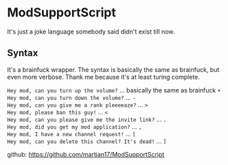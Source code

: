 # ModSupportScript
It's just a joke language somebody said didn't exist till now.

## Syntax
It's a brainfuck wrapper. The syntax is basically the same as brainfuck, but even more verbose. Thank me because it's at least turing complete.  
  
`Hey mod, can you turn up the volume?` ... basically the same as brainfuck `+`  
`Hey mod, can you turn down the volume?` ... `-`  
`Hey mod, can you give me a rank pleeeeaze?` ... `>`  
`Hey mod, please ban this guy!` ... `<`  
`Hey mod, can you please give me the invite link?` ... `.`  
`Hey mod, did you get my mod application?` ... `,`  
`Hey mod, I have a new channel request!` ... `[`  
`Hey mod, can you delete this channel? It's dead!` ... `]`  

github: https://github.com/martian17/ModSupportScript
